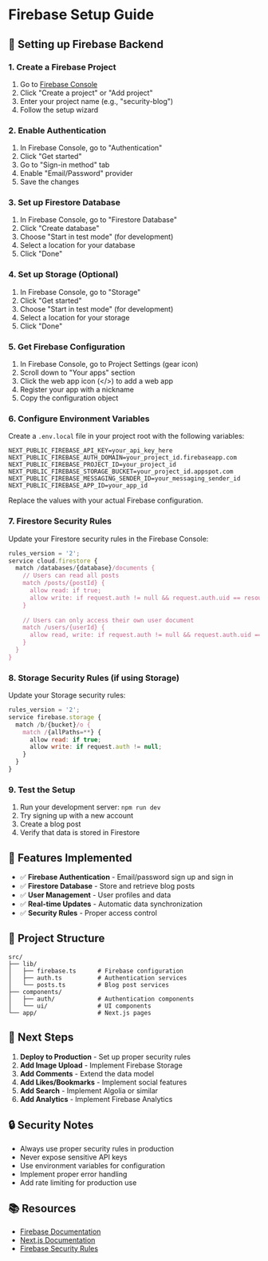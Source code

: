 # Firebase Setup Guide

## 🚀 Setting up Firebase Backend

### 1. Create a Firebase Project

1. Go to [Firebase Console](https://console.firebase.google.com/)
2. Click "Create a project" or "Add project"
3. Enter your project name (e.g., "security-blog")
4. Follow the setup wizard

### 2. Enable Authentication

1. In Firebase Console, go to "Authentication"
2. Click "Get started"
3. Go to "Sign-in method" tab
4. Enable "Email/Password" provider
5. Save the changes

### 3. Set up Firestore Database

1. In Firebase Console, go to "Firestore Database"
2. Click "Create database"
3. Choose "Start in test mode" (for development)
4. Select a location for your database
5. Click "Done"

### 4. Set up Storage (Optional)

1. In Firebase Console, go to "Storage"
2. Click "Get started"
3. Choose "Start in test mode" (for development)
4. Select a location for your storage
5. Click "Done"

### 5. Get Firebase Configuration

1. In Firebase Console, go to Project Settings (gear icon)
2. Scroll down to "Your apps" section
3. Click the web app icon (</>) to add a web app
4. Register your app with a nickname
5. Copy the configuration object

### 6. Configure Environment Variables

Create a `.env.local` file in your project root with the following variables:

```env
NEXT_PUBLIC_FIREBASE_API_KEY=your_api_key_here
NEXT_PUBLIC_FIREBASE_AUTH_DOMAIN=your_project_id.firebaseapp.com
NEXT_PUBLIC_FIREBASE_PROJECT_ID=your_project_id
NEXT_PUBLIC_FIREBASE_STORAGE_BUCKET=your_project_id.appspot.com
NEXT_PUBLIC_FIREBASE_MESSAGING_SENDER_ID=your_messaging_sender_id
NEXT_PUBLIC_FIREBASE_APP_ID=your_app_id
```

Replace the values with your actual Firebase configuration.

### 7. Firestore Security Rules

Update your Firestore security rules in the Firebase Console:

```javascript
rules_version = '2';
service cloud.firestore {
  match /databases/{database}/documents {
    // Users can read all posts
    match /posts/{postId} {
      allow read: if true;
      allow write: if request.auth != null && request.auth.uid == resource.data.authorId;
    }
    
    // Users can only access their own user document
    match /users/{userId} {
      allow read, write: if request.auth != null && request.auth.uid == userId;
    }
  }
}
```

### 8. Storage Security Rules (if using Storage)

Update your Storage security rules:

```javascript
rules_version = '2';
service firebase.storage {
  match /b/{bucket}/o {
    match /{allPaths=**} {
      allow read: if true;
      allow write: if request.auth != null;
    }
  }
}
```

### 9. Test the Setup

1. Run your development server: `npm run dev`
2. Try signing up with a new account
3. Create a blog post
4. Verify that data is stored in Firestore

## 🔧 Features Implemented

- ✅ **Firebase Authentication** - Email/password sign up and sign in
- ✅ **Firestore Database** - Store and retrieve blog posts
- ✅ **User Management** - User profiles and data
- ✅ **Real-time Updates** - Automatic data synchronization
- ✅ **Security Rules** - Proper access control

## 📁 Project Structure

```
src/
├── lib/
│   ├── firebase.ts      # Firebase configuration
│   ├── auth.ts          # Authentication services
│   └── posts.ts         # Blog post services
├── components/
│   ├── auth/            # Authentication components
│   └── ui/              # UI components
└── app/                 # Next.js pages
```

## 🚀 Next Steps

1. **Deploy to Production** - Set up proper security rules
2. **Add Image Upload** - Implement Firebase Storage
3. **Add Comments** - Extend the data model
4. **Add Likes/Bookmarks** - Implement social features
5. **Add Search** - Implement Algolia or similar
6. **Add Analytics** - Implement Firebase Analytics

## 🔒 Security Notes

- Always use proper security rules in production
- Never expose sensitive API keys
- Use environment variables for configuration
- Implement proper error handling
- Add rate limiting for production use

## 📚 Resources

- [Firebase Documentation](https://firebase.google.com/docs)
- [Next.js Documentation](https://nextjs.org/docs)
- [Firebase Security Rules](https://firebase.google.com/docs/firestore/security/get-started) 